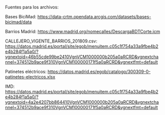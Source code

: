 Fuentes para los archivos:

Bases BiciMad: https://data-crtm.opendata.arcgis.com/datasets/bases-bicimad/data

Barrios Madrid: https://www.madrid.org/nomecalles/DescargaBDTCorte.icm

CALLEJERO_VIGENTE_BARRIOS_201809.csv: https://datos.madrid.es/portal/site/egob/menuitem.c05c1f754a33a9fbe4b2e4b284f1a5a0/?vgnextoid=46b55cde99be2410VgnVCM1000000b205a0aRCRD&vgnextchannel=374512b9ace9f310VgnVCM100000171f5a0aRCRD&vgnextfmt=default

Patinetes eléctricos: https://datos.madrid.es/egob/catalogo/300309-0-patinetes-electricos.xlsx

IMD: https://datos.madrid.es/portal/site/egob/menuitem.c05c1f754a33a9fbe4b2e4b284f1a5a0/?vgnextoid=4a2e4207bb864410VgnVCM1000000b205a0aRCRD&vgnextchannel=374512b9ace9f310VgnVCM100000171f5a0aRCRD&vgnextfmt=default
